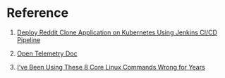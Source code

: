 # Reference

1. [Deploy Reddit Clone Application on Kubernetes Using Jenkins CI/CD Pipeline](https://aakibkhan1.medium.com/deploy-reddit-clone-application-on-kubernetes-using-jenkins-ci-cd-pipeline-e8d00aa9e0db)

2. [Open Telemetry Doc](https://www.cncf.io/blog/2024/10/07/opentelemetry-collector-everything-a-developer-needs-to-know/?ref=dailydev)

3. [I’ve Been Using These 8 Core Linux Commands Wrong for Years](https://www.howtogeek.com/ive-been-using-these-core-linux-commands-wrong-for-years/)
